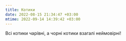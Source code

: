 ```yaml
---
title: Котики
date: 2022-08-15 21:34:47 +03:00
mtime: 2022-09-14 14:39:42 +03:00
---
```


Всі котики чарі́вні, а чорні котики взагалі неймовірні!
